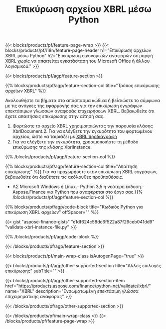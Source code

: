 ﻿---
title: Επικύρωση αρχείου XBRL μέσω Python
description: Δείγμα κώδικα για επικύρωση αρχείου XBRL. Χρησιμοποιήστε API παράδειγμα κώδικα για να επικυρώσετε ομαδικά αρχεία XBRL εντός εφαρμογών που βασίζονται σε Python. 
url: /el/python-net/validate/xbrl/
family: finance
platformtag: python
feature: validate
informat: XBRL
outformat: 
otherformats: 
---
{{< blocks/products/pf/feature-page-wrap >}}
{{< blocks/products/pf/i18n/feature-page-header h1="Επικύρωση αρχείων XBRL μέσω Python" h2="Επικύρωση οικονομικών αναφορών σε μορφή XBRL χωρίς να απαιτείται εγκατάσταση του Microsoft Office ή άλλου λογισμικού." >}}

{{< blocks/products/pf/agp/feature-section >}}

{{% blocks/products/pf/agp/feature-section-col title="Τρόπος επικύρωσης αρχείων XBRL" %}}

Ακολουθήστε τα βήματα στο απόσπασμα κώδικα ή βελτιώστε το σύμφωνα με τις ανάγκες της εφαρμογής σας για την επικύρωση εγγράφων επεκτάσιμων γλωσσών αναφοράς επιχειρήσεων XBRL. Βεβαιωθείτε ότι έχετε απαιτήσεις επικύρωσης στην αίτησή σας.

1. Φορτώστε το αρχείο XBRL χρησιμοποιώντας την παρουσία κλάσης XbrlDocument.2. Για να ελέγξετε την εγκυρότητα του φορτωμένου αρχείου, ώστε να ταιριάζει με [XBRL προδιαγραφή](http://www.xbrl.org/specification/inlinexbrl-part1/rec-2013-11-18/inlinexbrl-part1-rec-2013-11-18.html)
3. Για να ελέγξετε την εγκυρότητα, χρησιμοποιήστε τη μέθοδο επικύρωσης της κλάσης XbrlInstance.

{{% /blocks/products/pf/agp/feature-section-col %}}

{{% blocks/products/pf/agp/feature-section-col title="Απαίτηση επικύρωσης" %}}
Για να προχωρήσετε στην επικύρωση XBRL εγγράφων, βεβαιωθείτε ότι διαθέτετε τις ακόλουθες προϋποθέσεις. 
- ΛΣ Microsoft Windows ή Linux.- Python 3,5 ή νεότερη έκδοση.- Aspose.Finance για Python που αναφέρεται στο έργο σας.{{% /blocks/products/pf/agp/feature-section-col %}}

{{% blocks/products/pf/agp/code-block title="Κωδικός Python για επικύρωση XBRL αρχείων" offSpacer="" %}}

{{< gist "aspose-finance-gists" "e1df624c58dc6f522a87f29ceb041dd9" "validate-xbrl-instance-file.py" >}}

{{% /blocks/products/pf/agp/code-block %}}

{{< /blocks/products/pf/agp/feature-section >}}

{{< blocks/products/pf/main-wrap-class isAutogenPage="true" >}}

{{< blocks/products/pf/agp/other-supported-section title="Άλλες επιλογές επικύρωσης" subTitle="" >}}

{{< blocks/products/pf/agp/other-supported-section-item href="https://products.aspose.com/finance/python-net/validate/ixbrl/" name="XBRL" description="Ενσωματωμένη επεκτάσιμη γλώσσα επιχειρηματικής αναφοράς" >}}

{{< /blocks/products/pf/agp/other-supported-section >}}

{{< /blocks/products/pf/main-wrap-class >}}
{{< /blocks/products/pf/feature-page-wrap >}}